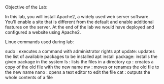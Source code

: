 Objective of the Lab:

In this lab, you will install Apache2, a widely used web server software. You'll enable a site that is different from the default and enable additional features on the server. At the end of the lab we would have deployed and configured a website using Apache2. 

Linux commands used during lab:

sudo <command>: executes a command with administrator rights
apt update: updates the list of available packages to be installed
apt install package: installs the given package in the system
ls <directory>: lists the files in a directory
cp <old> <new>: creates a copy of the old file with the new name
mv <old> <new>: moves or renames the old file to the new name
nano <file>: opens a text editor to edit the file
cat <file>: outputs the whole contents of a file
